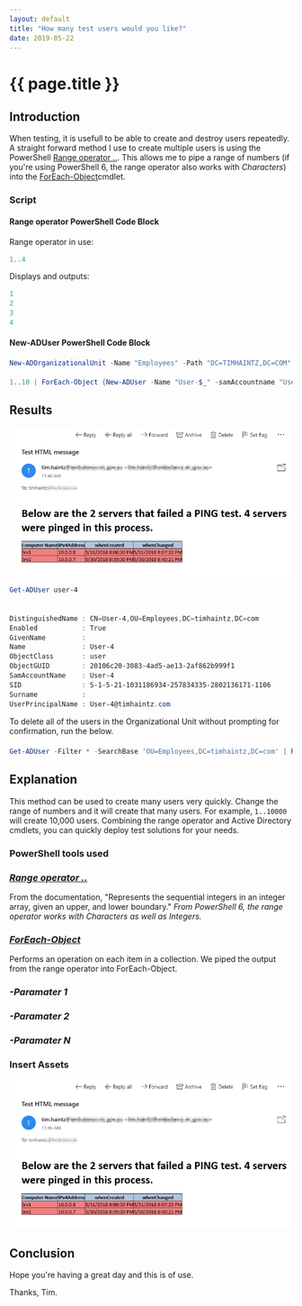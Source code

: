 ```yaml
---
layout: default
title: "How many test users would you like?"
date: 2019-05-22
---
```

# {{ page.title }}

## Introduction

When testing, it is usefull to be able to create and destroy users repeatedly. A straight forward method I use to create multiple users is using the PowerShell [Range operator ..](https://docs.microsoft.com/en-us/powershell/module/microsoft.powershell.core/about/about_operators?view=powershell-6#range-operator-). This allows me to pipe a range of numbers (if you're using PowerShell 6, the range operator also works with *Characters*) into the [ForEach-Object](https://docs.microsoft.com/en-us/powershell/module/microsoft.powershell.core/foreach-object?view=powershell-6)cmdlet.

### Script

#### Range operator PowerShell Code Block

Range operator in use:

```powershell
1..4
```

Displays and outputs:

```powershell
1
2
3
4
```

#### New-ADUser PowerShell Code Block

```powershell
New-ADOrganizationalUnit -Name "Employees" -Path "DC=TIMHAINTZ,DC=COM"

1..10 | ForEach-Object {New-ADUser -Name "User-$_" -samAccountname "User-$_" -UserPrincipalName "User-$_`@timhaintz.com" -Path "OU=Employees,DC=timhaintz,DC=com" -enabled $true -AccountPassword (ConvertTo-SecureString "P@ssw0rd" -AsPlainText -force)}

```

## Results

![Name of Image](/assets/20180531/HTML-EmailAsFile.png)

```powershell
Get-ADUser user-4


DistinguishedName : CN=User-4,OU=Employees,DC=timhaintz,DC=com
Enabled           : True
GivenName         :
Name              : User-4
ObjectClass       : user
ObjectGUID        : 20106c20-3083-4ad5-ae13-2af862b999f1
SamAccountName    : User-4
SID               : S-1-5-21-1031186934-257834335-2802136171-1106
Surname           :
UserPrincipalName : User-4@timhaintz.com
```

To delete all of the users in the Organizational Unit without prompting for confirmation, run the below.

####

```powershell
Get-ADUser -Filter * -SearchBase 'OU=Employees,DC=timhaintz,DC=com' | Remove-ADUser -Confirm:$false
```

## Explanation

This method can be used to create many users very quickly. Change the range of numbers and it will create that many users. For example, `1..10000` will create 10,000 users. Combining the range operator and Active Directory cmdlets, you can quickly deploy test solutions for your needs.

### PowerShell tools used

### *[Range operator ..](https://docs.microsoft.com/en-us/powershell/module/microsoft.powershell.core/about/about_operators?view=powershell-6#range-operator-)*

From the documentation, "Represents the sequential integers in an integer array, given an upper, and lower boundary."
*From PowerShell 6, the range operator works with Characters as well as Integers.*

### *[ForEach-Object](https://docs.microsoft.com/en-us/powershell/module/microsoft.powershell.core/foreach-object?view=powershell-6)*

Performs an operation on each item in a collection. We piped the output from the range operator into ForEach-Object.

### *-Paramater 1*

### *-Paramater 2*

### *-Paramater N*

### Insert Assets

![Name of Image](/assets/20180531/HTML-EmailAsFile.png)

## Conclusion

Hope you're having a great day and this is of use.

Thanks, Tim.
